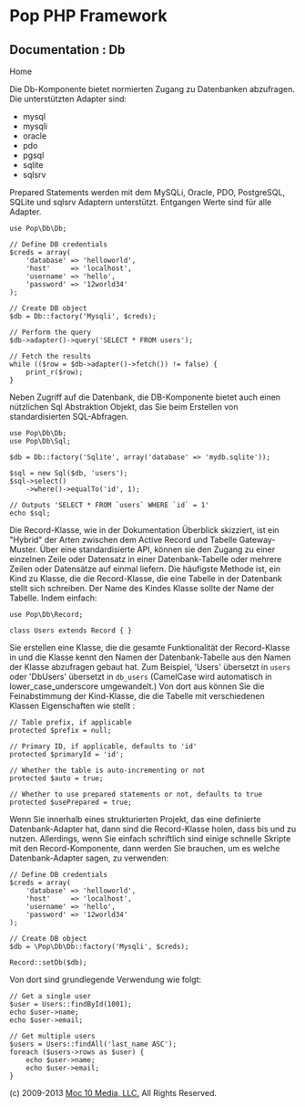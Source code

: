 Pop PHP Framework
=================

Documentation : Db
------------------

Home

Die Db-Komponente bietet normierten Zugang zu Datenbanken abzufragen.
Die unterstützten Adapter sind:

-   mysql
-   mysqli
-   oracle
-   pdo
-   pgsql
-   sqlite
-   sqlsrv

Prepared Statements werden mit dem MySQLi, Oracle, PDO, PostgreSQL,
SQLite und sqlsrv Adaptern unterstützt. Entgangen Werte sind für alle
Adapter.

    use Pop\Db\Db;

    // Define DB credentials
    $creds = array(
        'database' => 'helloworld',
        'host'     => 'localhost',
        'username' => 'hello',
        'password' => '12world34'
    );

    // Create DB object
    $db = Db::factory('Mysqli', $creds);

    // Perform the query
    $db->adapter()->query('SELECT * FROM users');

    // Fetch the results
    while (($row = $db->adapter()->fetch()) != false) {
        print_r($row);
    }

Neben Zugriff auf die Datenbank, die DB-Komponente bietet auch einen
nützlichen Sql Abstraktion Objekt, das Sie beim Erstellen von
standardisierten SQL-Abfragen.

    use Pop\Db\Db;
    use Pop\Db\Sql;

    $db = Db::factory('Sqlite', array('database' => 'mydb.sqlite'));

    $sql = new Sql($db, 'users');
    $sql->select()
        ->where()->equalTo('id', 1);

    // Outputs 'SELECT * FROM `users` WHERE `id` = 1'
    echo $sql;

Die Record-Klasse, wie in der Dokumentation Überblick skizziert, ist ein "Hybrid" der Arten zwischen dem Active Record und Tabelle Gateway-Muster. Über eine standardisierte API, können sie den Zugang zu einer einzelnen Zeile oder Datensatz in einer Datenbank-Tabelle oder mehrere Zeilen oder Datensätze auf einmal liefern. Die häufigste Methode ist, ein Kind zu Klasse, die die Record-Klasse, die eine Tabelle in der Datenbank stellt sich schreiben. Der Name des Kindes Klasse sollte der Name der Tabelle. Indem einfach:

    use Pop\Db\Record;

    class Users extends Record { }

Sie erstellen eine Klasse, die die gesamte Funktionalität der Record-Klasse in und die Klasse kennt den Namen der Datenbank-Tabelle aus den Namen der Klasse abzufragen gebaut hat. Zum Beispiel, 'Users' übersetzt in `users` oder 'DbUsers' übersetzt in `db_users` (CamelCase wird automatisch in lower_case_underscore umgewandelt.) Von dort aus können Sie die Feinabstimmung der Kind-Klasse, die die Tabelle mit verschiedenen Klassen Eigenschaften wie stellt :

    // Table prefix, if applicable
    protected $prefix = null;

    // Primary ID, if applicable, defaults to 'id'
    protected $primaryId = 'id';

    // Whether the table is auto-incrementing or not
    protected $auto = true;

    // Whether to use prepared statements or not, defaults to true
    protected $usePrepared = true;

Wenn Sie innerhalb eines strukturierten Projekt, das eine definierte Datenbank-Adapter hat, dann sind die Record-Klasse holen, dass bis und zu nutzen. Allerdings, wenn Sie einfach schriftlich sind einige schnelle Skripte mit den Record-Komponente, dann werden Sie brauchen, um es welche Datenbank-Adapter sagen, zu verwenden:

    // Define DB credentials
    $creds = array(
        'database' => 'helloworld',
        'host'     => 'localhost',
        'username' => 'hello',
        'password' => '12world34'
    );

    // Create DB object
    $db = \Pop\Db\Db::factory('Mysqli', $creds);

    Record::setDb($db);

Von dort sind grundlegende Verwendung wie folgt:

    // Get a single user
    $user = Users::findById(1001);
    echo $user->name;
    echo $user->email;

    // Get multiple users
    $users = Users::findAll('last_name ASC');
    foreach ($users->rows as $user) {
        echo $user->name;
        echo $user->email;
    }

\(c) 2009-2013 [Moc 10 Media, LLC.](http://www.moc10media.com) All
Rights Reserved.
